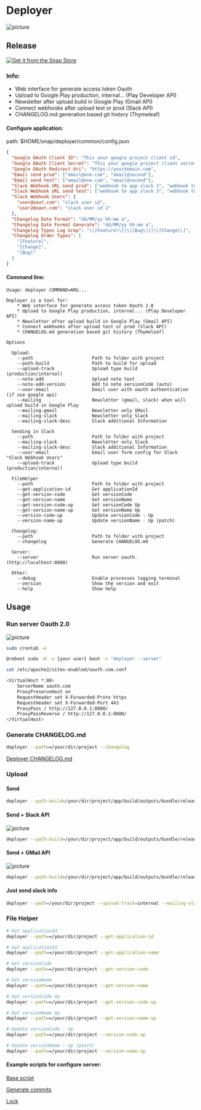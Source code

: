Deployer
===================

![picture](https://bitbucket.org/keygenqt_work/deployer/raw/9634ac1c37f76f6594acf31a1df428a9344d4fc6/src/main/resources/static/images/icon2.png)

## Release

[![Get it from the Snap Store](https://snapcraft.io/static/images/badges/en/snap-store-black.svg)](https://snapcraft.io/deployer)

### Info:

* Web interface for generate access token Oauth
* Upload to Google Play production, internal... (Play Developer API)
* Newsletter after upload build in Google Play (Gmail API)
* Connect webhooks after upload test or prod (Slack API)
* CHANGELOG.md generation based git history (Thymeleaf)

#### Configure application:

path: $HOME/snap/deployer/common/config.json

```json
{
  "Google OAuth Client ID": "This your google project client id",
  "Google OAuth Client Secret": "This your google project client secret",
  "Google OAuth Redirect Uri": "https://yourdomain.com",
  "Email send prod": ["email@one.com", "email@second"],
  "Email send test": ["email@one.com", "email@second"],
  "Slack Webhook URL send prod": ["webhook to app slack 1", "webhook to app slack 2"],
  "Slack Webhook URL send test": ["webhook to app slack 3", "webhook to app slack 4"],
  "Slack Webhook Users": {
    "user@oaut.com": "slack user id",
    "user2@oaut.com": "slack user id 2"
  },
  "Changelog Date Format": "dd/MM/yy hh:mm a",
  "Changelog Date Format Generate": "dd/MM/yy hh:mm a",
  "Changelog Types Log Grep": "\\[Feature\\]|\\[Bug\\]|\\[Change\\]",
  "Changelog Order Types": [
    "[Feature]",
    "[Change]",
    "[Bug]"
  ]
}
```

#### Command line:
```
Usage: deployer COMMAND=ARG...

Deployer is a tool for:
    * Web interface for generate access token Oauth 2.0
    * Upload to Google Play production, internal... (Play Developer API)
    * Newsletter after upload build in Google Play (Gmail API)
    * Connect webhooks after upload test or prod (Slack API)
    * CHANGELOG.md generation based git history (Thymeleaf)

Options
    
  Upload:
    --path                      Path to folder with project
    --path-build                Path to build for upload
    --upload-track              Upload type build (production/internal)
    --note-add                  Upload note text
    --note-add-version          Add to note versionCode (auto)
    --user-email                Email user with oauth authentication (if use google api)
    --mailing                   Newsletter (gmail, slack) when will upload build in Google Play
    --mailing-gmail             Newsletter only GMail
    --mailing-slack             Newsletter only Slack
    --mailing-slack-desc        Slack additional Information

  Sending in Slack
    --path                      Path to folder with project
    --mailing-slack             Newsletter only Slack
    --mailing-slack-desc        Slack additional Information
    --user-email                Email user form config for Slack "Slack Webhook Users"
    --upload-track              Upload type build (production/internal)
    
  FileHelper
    --path                      Path to folder with project
    --get-application-id        Get applicationId
    --get-version-code          Get versionCode
    --get-version-name          Get versionName
    --get-version-code-up       Get versionCode Up
    --get-version-name-up       Get versionName Up
    --version-code-up           Update versionCode - Up
    --version-name-up           Update versionName - Up (patch)
    
  Changelog:
    --path                      Path to folder with project
    --changelog                 Generate CHANGELOG.md

  Server:
    --server                    Run server oauth. (http://localhost:8080)

  Other:
    --debug                     Enable processes logging terminal
    --version                   Show the version and exit
    --help                      Show help
```

## Usage

### Run server Oauth 2.0

![picture](https://bitbucket.org/keygenqt_work/deployer/raw/48301ae69416cb90f49a6d34871da8aabecc56dd/data/server-preview.png)

```bash
sudo crontab -e
```

```bash
@reboot sudo -H -u {your user} bash -c "deployer --server"
```

```bash
cat /etc/apache2/sites-enabled/oauth.com.conf

<VirtualHost *:80>
    ServerName oauth.com
    ProxyPreserveHost on
    RequestHeader set X-Forwarded-Proto https
    RequestHeader set X-Forwarded-Port 443
    ProxyPass / http://127.0.0.1:8080/
    ProxyPassReverse / http://127.0.0.1:8080/
</VirtualHost>
```

### Generate CHANGELOG.md

```bash
deployer --path==/your/dir/project --changelog
```

[Deployer CHANGELOG.md](../master/CHANGELOG.md)

### Upload

#### Send
```bash
deployer --path-build=/your/dir/project/app/build/outputs/bundle/release/app-release.aab --upload-track=production --user-email=user@oauth.com
```

#### Send + Slack API

![picture](https://bitbucket.org/keygenqt_work/deployer/raw/01120c3cd3183e9aeaee19f8708164153bde5207/data/slack-preview.png)

```bash
deployer --path-build=/your/dir/project/app/build/outputs/bundle/release/app-release.aab --upload-track=production --user-email=user@oauth.com --mailing-slack
```

#### Send + GMail API

![picture](https://bitbucket.org/keygenqt_work/deployer/raw/92b4fbbefb33bd6bc0489246ddfe927837f4481f/data/gmail-preview.png)

```bash
deployer --path-build=/your/dir/project/app/build/outputs/bundle/release/app-release.aab --upload-track=production --user-email=user@oauth.com --mailing-gmail
```

#### Just send slack info
```bash
deployer --path=/your/dir/project --upload-track=internal --mailing-slack --mailing-slack-desc="test" --user-email=user@email.com
```

### File Helper

```bash
# Get applicationId
deployer --path==/your/dir/project --get-application-id

# Get applicationId
deployer --path==/your/dir/project --get-application-name

# Get versionCode
deployer --path==/your/dir/project --get-version-code

# Get versionName
deployer --path==/your/dir/project --get-version-name

# Get versionCode Up
deployer --path==/your/dir/project --get-version-code-up

# Get versionName Up
deployer --path==/your/dir/project --get-version-name-up

# Update versionCode - Up
deployer --path==/your/dir/project --version-code-up

# Update versionName - Up (patch)
deployer --path==/your/dir/project --version-name-up
```

#### Example scripts for configure server:

[Base script](../master/server/run.sh)

[Generate commits](../master/server/internal_commits.sh)

[Lock](../master/server/lock.sh)